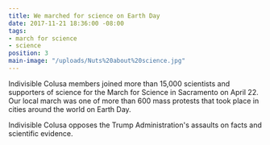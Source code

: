 ```yaml
---
title: We marched for science on Earth Day
date: 2017-11-21 18:36:00 -08:00
tags:
- march for science
- science
position: 3
main-image: "/uploads/Nuts%20about%20science.jpg"
---
```


Indivisible Colusa members joined more than 15,000 scientists and supporters of science for the March for Science in Sacramento on April 22. Our local march was one of more than 600 mass protests that took place in cities around the world on Earth Day. 

Indivisible Colusa opposes the Trump Administration's assaults on facts and scientific evidence.